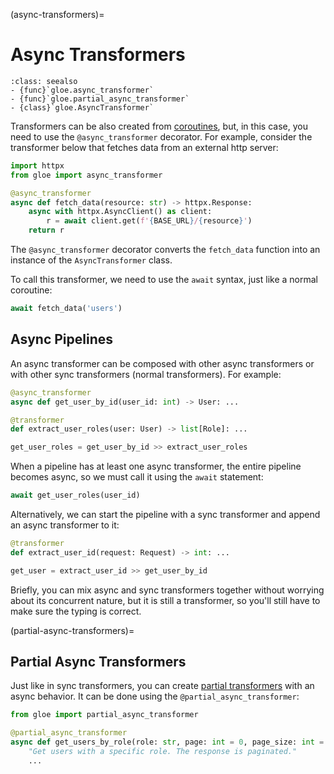(async-transformers)=
# Async Transformers

```{admonition} API Reference
:class: seealso
- {func}`gloe.async_transformer`
- {func}`gloe.partial_async_transformer`
- {class}`gloe.AsyncTransformer`
```

Transformers can be also created from [coroutines](https://docs.python.org/3/library/asyncio-task.html#coroutines), but, in this case, you need to use the `@async_transformer` decorator. For example, consider the transformer below that fetches data from an external http server:

```python
import httpx
from gloe import async_transformer

@async_transformer
async def fetch_data(resource: str) -> httpx.Response:
    async with httpx.AsyncClient() as client:
        r = await client.get(f'{BASE_URL}/{resource}')
    return r
```
The `@async_transformer` decorator converts the `fetch_data` function into an instance of the `AsyncTransformer` class.

To call this transformer, we need to use the `await` syntax, just like a normal coroutine:

```python
await fetch_data('users')
```

## Async Pipelines

An async transformer can be composed with other async transformers or with other sync transformers (normal transformers). For example:

```python
@async_transformer
async def get_user_by_id(user_id: int) -> User: ...

@transformer
def extract_user_roles(user: User) -> list[Role]: ...

get_user_roles = get_user_by_id >> extract_user_roles
```

When a pipeline has at least one async transformer, the entire pipeline becomes async, so we must call it using the `await` statement:

```python
await get_user_roles(user_id)
```

Alternatively, we can start the pipeline with a sync transformer and append an async transformer to it:

```python
@transformer
def extract_user_id(request: Request) -> int: ...

get_user = extract_user_id >> get_user_by_id
```

Briefly, you can mix async and sync transformers together without worrying about its concurrent nature, but it is still a transformer, so you'll still have to make sure the typing is correct.

(partial-async-transformers)=
## Partial Async Transformers

Just like in sync transformers, you can create [partial transformers](/getting-started/partial-transformers) with an async behavior. It can be done using the `@partial_async_transformer`:

```python
from gloe import partial_async_transformer

@partial_async_transformer
async def get_users_by_role(role: str, page: int = 0, page_size: int = 10) -> Page[User]:
    "Get users with a specific role. The response is paginated."
    ...

```
